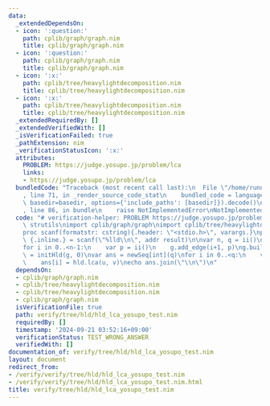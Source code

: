 ```yaml
---
data:
  _extendedDependsOn:
  - icon: ':question:'
    path: cplib/graph/graph.nim
    title: cplib/graph/graph.nim
  - icon: ':question:'
    path: cplib/graph/graph.nim
    title: cplib/graph/graph.nim
  - icon: ':x:'
    path: cplib/tree/heavylightdecomposition.nim
    title: cplib/tree/heavylightdecomposition.nim
  - icon: ':x:'
    path: cplib/tree/heavylightdecomposition.nim
    title: cplib/tree/heavylightdecomposition.nim
  _extendedRequiredBy: []
  _extendedVerifiedWith: []
  _isVerificationFailed: true
  _pathExtension: nim
  _verificationStatusIcon: ':x:'
  attributes:
    PROBLEM: https://judge.yosupo.jp/problem/lca
    links:
    - https://judge.yosupo.jp/problem/lca
  bundledCode: "Traceback (most recent call last):\n  File \"/home/runner/.local/lib/python3.10/site-packages/onlinejudge_verify/documentation/build.py\"\
    , line 71, in _render_source_code_stat\n    bundled_code = language.bundle(stat.path,\
    \ basedir=basedir, options={'include_paths': [basedir]}).decode()\n  File \"/home/runner/.local/lib/python3.10/site-packages/onlinejudge_verify/languages/nim.py\"\
    , line 86, in bundle\n    raise NotImplementedError\nNotImplementedError\n"
  code: "# verification-helper: PROBLEM https://judge.yosupo.jp/problem/lca\nimport\
    \ strutils\nimport cplib/graph/graph\nimport cplib/tree/heavylightdecomposition\n\
    proc scanf(formatstr: cstring){.header: \"<stdio.h>\", varargs.}\nproc ii(): int\
    \ {.inline.} = scanf(\"%lld\\n\", addr result)\n\nvar n, q = ii()\nvar g = initUnWeightedUnDirectedStaticGraph(n)\n\
    for i in 0..<n-1:\n    var p = ii()\n    g.add_edge(i+1, p)\ng.build\n\nvar hld\
    \ = initHld(g, 0)\nvar ans = newSeq[int](q)\nfor i in 0..<q:\n    var u, v = ii()\n\
    \    ans[i] = hld.lca(u, v)\necho ans.join(\"\\n\")\n"
  dependsOn:
  - cplib/graph/graph.nim
  - cplib/tree/heavylightdecomposition.nim
  - cplib/tree/heavylightdecomposition.nim
  - cplib/graph/graph.nim
  isVerificationFile: true
  path: verify/tree/hld/hld_lca_yosupo_test.nim
  requiredBy: []
  timestamp: '2024-09-21 03:52:16+09:00'
  verificationStatus: TEST_WRONG_ANSWER
  verifiedWith: []
documentation_of: verify/tree/hld/hld_lca_yosupo_test.nim
layout: document
redirect_from:
- /verify/verify/tree/hld/hld_lca_yosupo_test.nim
- /verify/verify/tree/hld/hld_lca_yosupo_test.nim.html
title: verify/tree/hld/hld_lca_yosupo_test.nim
---
```

